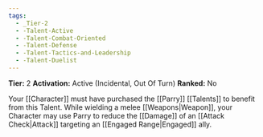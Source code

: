 ```yaml
---
tags:
  - _Tier-2
  - -Talent-Active
  - -Talent-Combat-Oriented
  - -Talent-Defense
  - -Talent-Tactics-and-Leadership
  - -Talent-Duelist
---
```

**Tier:** 2
**Activation:** Active (Incidental, Out Of Turn)
**Ranked:** No

Your [[Character]] must have purchased the [[Parry]] [[Talents]] to benefit from this Talent. While wielding a melee [[Weapons|Weapon]], your Character may use Parry to reduce the [[Damage]] of an [[Attack Check|Attack]] targeting an [[Engaged Range|Engaged]] ally.